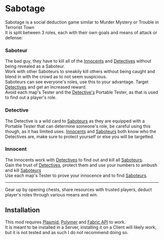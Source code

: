 # Sabotage
Sabotage is a social deduction game similar to Murder Mystery or Trouble in Terrorist Town  
It is split between 3 roles, each with their own goals and means of attack or defense: 

### Saboteur
The bad guy, they have to kill all of the [Innocents](#innocent) and [Detectives](#detective) without being revealed as a Saboteur.  
Work with other Saboteurs to sneakily kill others without being caught and blend in with the crowd as to not seem suspicious.  
Saboteurs can see everyone's roles, use this to your advantage. Target [Detectives](#detective) and get an increased reward.  
Avoid each map's Tester and the [Detective's](#detective) Portable Tester, as that is used to find out a player's role.

### Detective
The Detective is a wild card to [Saboteurs](#saboteur) as they are equipped with a Portable Tester that can determine someone's role,
be careful using this though, as it has limited uses. [Innocents](#innocent) and [Saboteurs](#saboteur) both know who the Detectives are,
make sure to protect yourself or else you will be targetted.

### Innocent
The Innocents work with [Detectives](#detective) to find out and kill all [Saboteurs](#saboteur).  
Gain the trust of [Detectives](#detective), protect them and use your numbers to ambush and kill [Saboteurs](#saboteur)  
Use each map's Tester to prove your innocence and to find [Saboteurs](#saboteur).

---
Gear up by opening chests, share resources with trusted players, deduct player's roles through various means and win.

## Installation
This mod requires [Plasmid](https://modrinth.com/mod/plasmid), [Polymer](https://modrinth.com/mod/polymer) and [Fabric API](https://modrinth.com/mod/fabric-api) to work.  
It is meant to be installed in a Server, installing it on a Client will likely work, but it is not tested and as such I do not recommend doing so.
